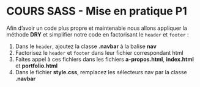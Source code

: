 # COURS SASS - Mise en pratique P1

Afin d’avoir un code plus propre et maintenable nous allons appliquer la méthode **DRY** et simplifier notre code en factorisant le `header` et `footer` :

1. Dans le `header`, ajoutez la classe **.navbar** à la balise **nav**
2. Factorisez le `header` et `footer` dans leur fichier correspondant html
3. Faites appel à ces fichiers dans les fichiers **a-propos.html**, **index.html** et **portfolio.html**
4. Dans le fichier **style.css**, remplacez les sélecteurs nav par la classe **.navbar**